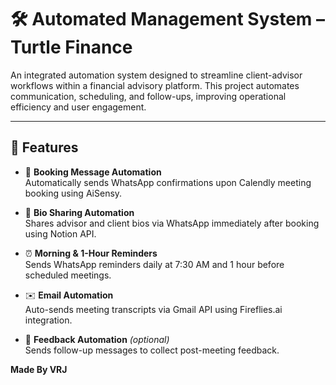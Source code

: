 # 🛠️ Automated Management System – Turtle Finance

An integrated automation system designed to streamline client-advisor workflows within a financial advisory platform. This project automates communication, scheduling, and follow-ups, improving operational efficiency and user engagement.

---

## 🚀 Features

- 📅 **Booking Message Automation**  
  Automatically sends WhatsApp confirmations upon Calendly meeting booking using AiSensy.

- 👤 **Bio Sharing Automation**  
  Shares advisor and client bios via WhatsApp immediately after booking using Notion API.

- ⏰ **Morning & 1-Hour Reminders**  
  Sends WhatsApp reminders daily at 7:30 AM and 1 hour before scheduled meetings.

- ✉️ **Email Automation**  
  Auto-sends meeting transcripts via Gmail API using Fireflies.ai integration.

- 📝 **Feedback Automation** *(optional)*  
  Sends follow-up messages to collect post-meeting feedback.

 **Made By VRJ**
